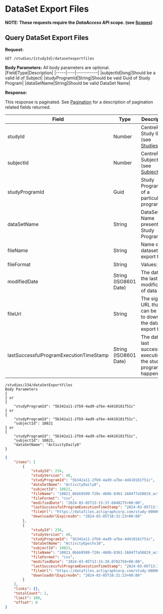 # DataSet Export Files

**NOTE: These requests require the *DataAccess* API scope. (see [Scopes](scopes.md))**

## Query DataSet Export Files

**Request:**

```http
GET /studies/{studyId}/datasetexportfiles
```

**Body Parameters:**
All body parameters are optional.
|Field|Type|Description|
|-----|----|-----------|
|subjectId|long|Should be a valid Id of Subject|
|studyProgramId|String|Should be vaid Guid of Study Program|
|dataSetName|String|Should be valid DataSet Name|

**Response:**

This response is paginated. See [Pagination](pagination.md) for a description of pagination related fields returned.

|Field|Type|Description|
|-----|----|-----------|
|studyId|Number|CentrePoint Study ID (see [Studies](studies.md))|
|subjectId|Number|CentrePoint Subject ID (see [Subjects](subjects.md))|
|studyProgramId|Guid|Study Program Id of a particular program|
|dataSetName|String|DataSet Name present in Study Program|
|fileName|String|Name of the dataset export file|
|fileFormat|String|Values: csv|
|modifiedDate|String (ISO8601 Date)|The date of the last modification of data|
|fileUrl|String|The signed URL that can be used to download the dataset export file|
|lastSuccessfulProgramExecutionTimeStamp|String (ISO8601 Date)|The date last successful execution of the study program happened|

```examples
/studies/234/dataSetExportFiles
Body Parameters
{
} or
{
    "studyProgramId": "5b342a11-2fb9-4ad9-a7be-4d410181f51c"
} or
{
    "studyProgramId": "5b342a11-2fb9-4ad9-a7be-4d410181f51c",
    "subjectId": 10821
} or
{
    "studyProgramId": "5b342a11-2fb9-4ad9-a7be-4d410181f51c",
    "subjectId": 10821,
    "dataSetName": "ActivityDaily8"
}
```

```json
{
    "items": [
        {
            "studyId": 234,
            "studyVersion": 48,
            "studyProgramId": "5b342a11-2fb9-4ad9-a7be-4d410181f51c",
            "dataSetName": "ActivityDaily8",
            "subjectId": 10821,
            "fileName": "10821_0bbb9509-f20c-468b-8361-1684f7a50819_activitydaily8.csv.gz",
            "fileFormat": "csv",
            "modifiedDate": "2024-03-05T13:15:37.6848275+00:00",
            "lastSuccessfulProgramExecutionTimeStamp": "2024-03-05T13:10:06.4396436+00:00",
            "fileUrl": "https://datafiles.actigraphcorp.com/study-0000000234/subject-0000010821/datasetexports/5b342a11-2fb9-4ad9-a7be-4d410181f51c/activitydaily8/10821_0bbb9509-f20c-468b-8361-1684f7a50819_activitydaily8.csv.gz?skoid=444eeefb-b1cf-4b7b-804f-65129cd5fa9e&sktid=c004fd6f-8ed9-42bd-9303-191038d839e2&skt=2024-03-05T14%3A31%3A23Z&ske=2024-03-05T18%3A31%3A23Z&sks=b&skv=2022-11-02&sv=2022-11-02&se=2024-03-05T18%3A31%3A23Z&sr=b&sp=r&sig=eX7aeQRVUNleF%2FIFXv6kOwgaA7yJtVpRITvtGEZl4kU%3D",
            "downloadUrlExpiresOn": "2024-03-05T18:31:23+00:00"
        },
        {
            "studyId": 234,
            "studyVersion": 48,
            "studyProgramId": "5b342a11-2fb9-4ad9-a7be-4d410181f51c",
            "dataSetName": "ActivityEpochs10",
            "subjectId": 10821,
            "fileName": "10821_0bbb9509-f20c-468b-8361-1684f7a50819_activityepochs10.csv.gz",
            "fileFormat": "csv",
            "modifiedDate": "2024-03-05T13:15:39.0782758+00:00",
            "lastSuccessfulProgramExecutionTimeStamp": "2024-03-05T13:10:06.4396436+00:00",
            "fileUrl": "https://datafiles.actigraphcorp.com/study-0000000234/subject-0000010821/datasetexports/5b342a11-2fb9-4ad9-a7be-4d410181f51c/activityepochs10/10821_0bbb9509-f20c-468b-8361-1684f7a50819_activityepochs10.csv.gz?skoid=444eeefb-b1cf-4b7b-804f-65129cd5fa9e&sktid=c004fd6f-8ed9-42bd-9303-191038d839e2&skt=2024-03-05T14%3A31%3A23Z&ske=2024-03-05T18%3A31%3A23Z&sks=b&skv=2022-11-02&sv=2022-11-02&se=2024-03-05T18%3A31%3A23Z&sr=b&sp=r&sig=7AP6Qv2E3HQa0jG0Vi7NYNvQEnes7JtKNs5n6%2FhdYvc%3D",
            "downloadUrlExpiresOn": "2024-03-05T18:31:23+00:00"
        }
    ],
    "links": {},
    "totalCount": 2,
    "limit": 100,
    "offset": 0
}
```
